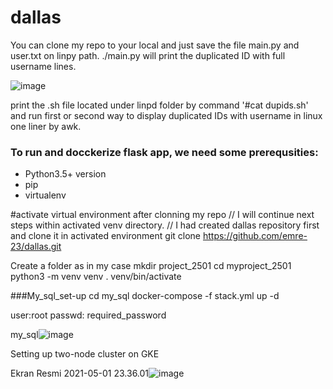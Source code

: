 # dallas

You can clone my repo to your local and just save the file main.py and user.txt on linpy path.
./main.py will print the duplicated ID with full username lines.

![image](https://user-images.githubusercontent.com/53182424/116794478-e4e68280-aad5-11eb-91e9-4672927d9db4.png)


print the .sh file located under linpd folder by command '#cat dupids.sh' and run first or second way to display duplicated IDs with username in linux one liner by awk.


### To run and docckerize flask app, we need some prerequsities:
  - Python3.5+ version
  - pip
  - virtualenv


#activate virtual environment after clonning my repo
// I will continue next steps within activated venv directory.
// I had created dallas repository first and clone it in activated environment 
git clone https://github.com/emre-23/dallas.git

Create a folder as in my case mkdir project_2501
cd myproject_2501
python3 -m venv venv
. venv/bin/activate

###My_sql_set-up
cd my_sql
docker-compose -f stack.yml up -d

user:root
passwd: required_password

my_sql![image](https://user-images.githubusercontent.com/53182424/116794415-6be72b00-aad5-11eb-85ed-45d9caa03e91.png)

Setting up two-node cluster on GKE

Ekran Resmi 2021-05-01 23.36.01![image](https://user-images.githubusercontent.com/53182424/116794508-1f501f80-aad6-11eb-91aa-9b641b15e075.png)





